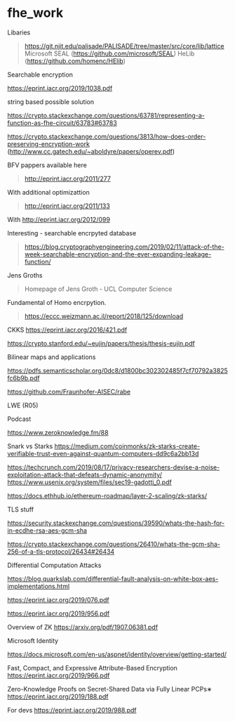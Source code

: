 # fhe_work

Libaries 

> https://git.njit.edu/palisade/PALISADE/tree/master/src/core/lib/lattice
> Microsoft SEAL (https://github.com/microsoft/SEAL)
> HeLib (https://github.com/homenc/HElib)


Searchable encryption

https://eprint.iacr.org/2019/1038.pdf



string based possible solution

https://crypto.stackexchange.com/questions/63781/representing-a-function-as-fhe-circuit/63783#63783



https://crypto.stackexchange.com/questions/3813/how-does-order-preserving-encryption-work (http://www.cc.gatech.edu/~aboldyre/papers/operev.pdf)


BFV pappers available here 

> http://eprint.iacr.org/2011/277



With additional optimizattion
> http://eprint.iacr.org/2011/133


With http://eprint.iacr.org/2012/099

Interesting - searchable encrpyted database 

> https://blog.cryptographyengineering.com/2019/02/11/attack-of-the-week-searchable-encryption-and-the-ever-expanding-leakage-function/





Jens Groths

> Homepage of Jens Groth - UCL Computer Science


Fundamental of Homo encrpytion.
> https://eccc.weizmann.ac.il/report/2018/125/download

CKKS https://eprint.iacr.org/2016/421.pdf


https://crypto.stanford.edu/~eujin/papers/thesis/thesis-eujin.pdf


Bilinear maps and applications 

https://pdfs.semanticscholar.org/0dc8/d1800bc302302485f7cf70792a3825fc6b9b.pdf


https://github.com/Fraunhofer-AISEC/rabe


LWE (R05) 

Podcast

https://www.zeroknowledge.fm/88

Snark vs Starks 
https://medium.com/coinmonks/zk-starks-create-verifiable-trust-even-against-quantum-computers-dd9c6a2bb13d


https://techcrunch.com/2019/08/17/privacy-researchers-devise-a-noise-exploitation-attack-that-defeats-dynamic-anonymity/
https://www.usenix.org/system/files/sec19-gadotti_0.pdf

https://docs.ethhub.io/ethereum-roadmap/layer-2-scaling/zk-starks/

TLS stuff 

https://security.stackexchange.com/questions/39590/whats-the-hash-for-in-ecdhe-rsa-aes-gcm-sha

https://crypto.stackexchange.com/questions/26410/whats-the-gcm-sha-256-of-a-tls-protocol/26434#26434


Differential Computation Attacks

https://blog.quarkslab.com/differential-fault-analysis-on-white-box-aes-implementations.html

https://eprint.iacr.org/2019/076.pdf

https://eprint.iacr.org/2019/956.pdf


Overview of ZK
https://arxiv.org/pdf/1907.06381.pdf


Microsoft Identity

https://docs.microsoft.com/en-us/aspnet/identity/overview/getting-started/

Fast, Compact, and Expressive Attribute-Based Encryption
https://eprint.iacr.org/2019/966.pdf

Zero-Knowledge Proofs on Secret-Shared Data via Fully Linear PCPs∗
https://eprint.iacr.org/2019/188.pdf



For devs
https://eprint.iacr.org/2019/988.pdf

